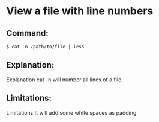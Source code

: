 # View a file with line numbers

## Command:
```
$ cat -n /path/to/file | less
```

## Explanation:
Explanation
cat -n will number all lines of a file.

## Limitations:
Limitations
It will add some white spaces as padding.


